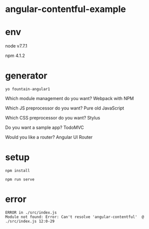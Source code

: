 # angular-contentful-example

# env
node v7.7.1

npm 4.1.2

# generator
`yo fountain-angular1`

Which module management do you want? Webpack with NPM

Which JS preprocessor do you want? Pure old JavaScript

Which CSS preprocessor do you want? Stylus

Do you want a sample app? TodoMVC

Would you like a router? Angular UI Router


# setup
`npm install`

`npm run serve`

# error
```
ERROR in ./src/index.js
Module not found: Error: Can't resolve 'angular-contentful'  @ ./src/index.js 12:0-29
```
